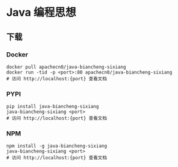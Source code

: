 # Java 编程思想

## 下载

### Docker

```
docker pull apachecn0/java-biancheng-sixiang
docker run -tid -p <port>:80 apachecn0/java-biancheng-sixiang
# 访问 http://localhost:{port} 查看文档
```

### PYPI

```
pip install java-biancheng-sixiang
java-biancheng-sixiang <port>
# 访问 http://localhost:{port} 查看文档
```

### NPM

```
npm install -g java-biancheng-sixiang
java-biancheng-sixiang <port>
# 访问 http://localhost:{port} 查看文档
```